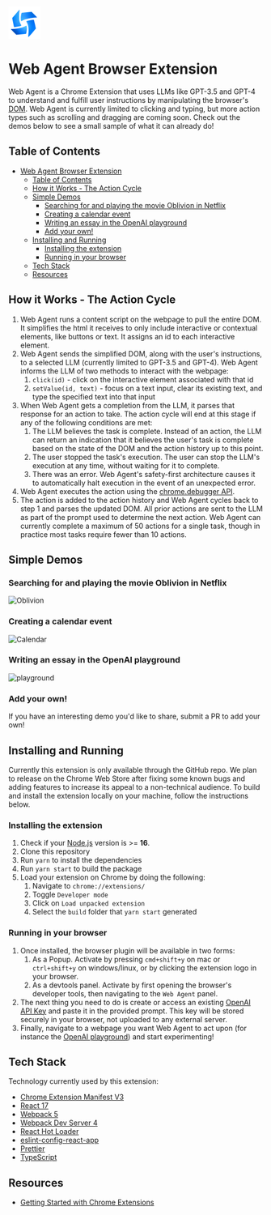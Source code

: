 <img src="src/assets/img/icon-128.png" width="64"/>

# Web Agent Browser Extension

Web Agent is a Chrome Extension that uses LLMs like GPT-3.5 and GPT-4 to understand and fulfill user instructions by manipulating the browser's [DOM](https://www.w3schools.com/js/js_htmldom.asp). Web Agent is currently limited to clicking and typing, but more action types such as scrolling and dragging are coming soon. Check out the demos below to see a small sample of what it can already do!

## Table of Contents

- [Web Agent Browser Extension](#web-agent-browser-extension)
  - [Table of Contents](#table-of-contents)
  - [How it Works - The Action Cycle](#how-it-works---the-action-cycle)
  - [Simple Demos](#simple-demos)
    - [Searching for and playing the movie Oblivion in Netflix](#searching-for-and-playing-the-movie-oblivion-in-netflix)
    - [Creating a calendar event](#creating-a-calendar-event)
    - [Writing an essay in the OpenAI playground](#writing-an-essay-in-the-openai-playground)
    - [Add your own!](#add-your-own)
  - [Installing and Running](#installing-and-running)
    - [Installing the extension](#installing-the-extension)
    - [Running in your browser](#running-in-your-browser)
  - [Tech Stack](#tech-stack)
  - [Resources](#resources)

## How it Works - The Action Cycle

1. Web Agent runs a content script on the webpage to pull the entire DOM. It simplifies the html it receives to only include interactive or contextual elements, like buttons or text. It assigns an id to each interactive element.
2. Web Agent sends the simplified DOM, along with the user's instructions, to a selected LLM (currently limited to GPT-3.5 and GPT-4). Web Agent informs the LLM of two methods to interact with the webpage:
   1. `click(id)` - click on the interactive element associated with that id
   2. `setValue(id, text)` - focus on a text input, clear its existing text, and type the specified text into that input
3. When Web Agent gets a completion from the LLM, it parses that response for an action to take. The action cycle will end at this stage if any of the following conditions are met:
   1. The LLM believes the task is complete. Instead of an action, the LLM can return an indication that it believes the user's task is complete based on the state of the DOM and the action history up to this point.
   2. The user stopped the task's execution. The user can stop the LLM's execution at any time, without waiting for it to complete.
   3. There was an error. Web Agent's safety-first architecture causes it to automatically halt execution in the event of an unexpected error.
4. Web Agent executes the action using the [chrome.debugger API](https://developer.chrome.com/docs/extensions/reference/debugger/).
5. The action is added to the action history and Web Agent cycles back to step 1 and parses the updated DOM. All prior actions are sent to the LLM as part of the prompt used to determine the next action. Web Agent can currently complete a maximum of 50 actions for a single task, though in practice most tasks require fewer than 10 actions.

## Simple Demos

### Searching for and playing the movie Oblivion in Netflix

![Oblivion](https://user-images.githubusercontent.com/41524992/227739533-9c8711b0-ed21-4b28-9099-823a0d2a4db2.gif)

### Creating a calendar event

![Calendar](https://user-images.githubusercontent.com/41524992/227739258-e4721e54-1f97-46e2-a50e-36580ef26bc7.gif)

### Writing an essay in the OpenAI playground

![playground](https://user-images.githubusercontent.com/41524992/227739246-53cb4587-6fa1-491f-80fa-f05ec0b13967.gif)

### Add your own!

If you have an interesting demo you'd like to share, submit a PR to add your own!

## Installing and Running

Currently this extension is only available through the GitHub repo. We plan to release on the Chrome Web Store after fixing some known bugs and adding features to increase its appeal to a non-technical audience. To build and install the extension locally on your machine, follow the instructions below.

### Installing the extension

1. Check if your [Node.js](https://nodejs.org/) version is >= **16**.
2. Clone this repository
3. Run `yarn` to install the dependencies
4. Run `yarn start` to build the package
5. Load your extension on Chrome by doing the following:
   1. Navigate to `chrome://extensions/`
   2. Toggle `Developer mode`
   3. Click on `Load unpacked extension`
   4. Select the `build` folder that `yarn start` generated

### Running in your browser

1. Once installed, the browser plugin will be available in two forms:
   1. As a Popup. Activate by pressing `cmd+shift+y` on mac or `ctrl+shift+y` on windows/linux, or by clicking the extension logo in your browser.
   2. As a devtools panel. Activate by first opening the browser's developer tools, then navigating to the `Web Agent` panel.
2. The next thing you need to do is create or access an existing [OpenAI API Key](https://platform.openai.com/account/api-keys) and paste it in the provided prompt. This key will be stored securely in your browser, not uploaded to any external server.
3. Finally, navigate to a webpage you want Web Agent to act upon (for instance the [OpenAI playground](https://platform.openai.com/playground)) and start experimenting!

## Tech Stack

Technology currently used by this extension:

- [Chrome Extension Manifest V3](https://developer.chrome.com/docs/extensions/mv3/intro/mv3-overview/)
- [React 17](https://reactjs.org)
- [Webpack 5](https://webpack.js.org/)
- [Webpack Dev Server 4](https://webpack.js.org/configuration/dev-server/)
- [React Hot Loader](https://github.com/gaearon/react-hot-loader)
- [eslint-config-react-app](https://www.npmjs.com/package/eslint-config-react-app)
- [Prettier](https://prettier.io/)
- [TypeScript](https://www.typescriptlang.org/)

## Resources

- [Getting Started with Chrome Extensions](https://developer.chrome.com/extensions/getstarted)

